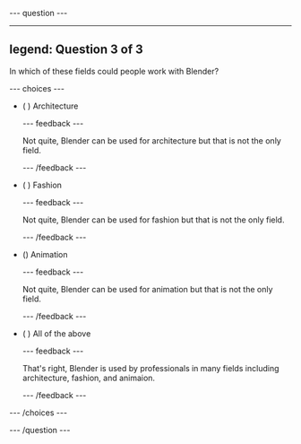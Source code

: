 
--- question ---

---
legend: Question 3 of 3
---

In which of these fields could people work with Blender? 

--- choices ---

- ( ) Architecture

  --- feedback ---

  Not quite, Blender can be used for architecture but that is not the only field.

  --- /feedback ---

- ( ) Fashion

  --- feedback ---

  Not quite, Blender can be used for fashion but that is not the only field.

  --- /feedback ---

- () Animation

  --- feedback ---

  Not quite, Blender can be used for animation but that is not the only field.

  --- /feedback ---

- ( ) All of the above

  --- feedback ---

  That's right, Blender is used by professionals in many fields including architecture, fashion, and animaion. 

  --- /feedback ---

--- /choices ---

--- /question ---
